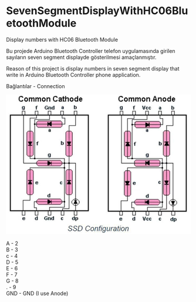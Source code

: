 # SevenSegmentDisplayWithHC06BluetoothModule
Display numbers with HC06 Bluetooth Module

Bu projede Arduino Bluetooth Controller telefon uygulamasında girilen sayıların seven segment displayde gösterilmesi amaçlanmıştır.  

Reason of this project is display numbers in seven segment display that write in Arduino Bluetooth Controller phone application.

Bağlantılar - Connection

![Seven Segment Display](https://github.com/MuhammedYusufOngel/SevenSegmentDisplayWithHC06BluetoothModule/blob/main/SevenSegmentDisplayWithHC06BluetoothModule/c367faff-2f5d-499b-8b49-c8aacf047184.jpeg)

A - 2  
B - 3  
c - 4  
D - 5  
E - 6  
F - 7  
G - 8  
. - 9  
GND - GND (I use Anode)  
